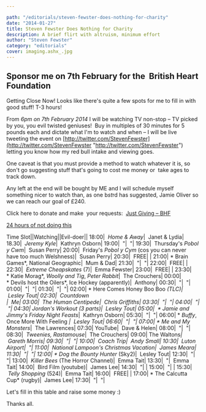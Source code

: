 ```yaml
---

path: "/editorials/steven-fewster-does-nothing-for-charity"
date: "2014-01-27"
title: Steven Fewster Does Nothing for Charity
description: A brief flirt with altruism, minimum effort
author: "Steven Fewster"
category: "editorials"
cover: imaging.ashx_.jpg
---
```


## Sponsor me on 7th February for the  British Heart Foundation

Getting Close Now! Looks like there's quite a few spots for me to fill in with good stuff! T-3 hours!

From *6pm on 7th February 2014* I will be watching TV non-stop &#8211; TV picked by you, you evil twisted geniuses!  Buy in multiples of 30 minutes for 5 pounds each and dictate what I'm to watch and when &#8211; I will be live tweeting the event on [http://twitter.com/StevenFewster](http://twitter.com/StevenFewster "http://twitter.com/StevenFewster") letting you know how my red bull intake and viewing goes.

One caveat is that you must provide a method to watch whatever it is, so don't go suggesting stuff that's going to cost me money or  take ages to track down.

Any left at the end will be bought by ME and I will schedule myself something nicer to watch than, as one b*st*rd has suggested, Jamie Oliver so we can reach our goal of £240.

Click here to donate and make  your requests:  [Just Giving &#8211; BHF](http://www.justgiving.com/StevenFewster "Just Giving - BHF")

[24 hours of not doing this](/images/uploads/2014/01/imaging.ashx_.jpg "drunken ninja")

Time Slot||Watching||Evil-doer||
18:00|  *Home &amp; Away*|  Janet &amp; Lydia|
18.30|  *Jeremy Kyle*|  Kathryn Osborn|
19:00|  "|  "|
19:30|  Thursday's *Pobol y Cwm*|  Susan Perry|
20:00|  Friday's *Pobol y Cym* (cos you can never have too much Welshness)|  Susan Perry|
20:30|  FREE| |
21:00| * Brain Games*, National Geographic|  Mum &amp; Dad|
21:30|  "|  "|
22:00|  FREE| |
22:30|  *Extreme Cheapskates* (7)|  Emma Fewster|
23:00|  FREE| |
23:30| * Katie Morag*, *Woolly and Tig*, *Peter Rabbit*|  The Crouchers|
00:00| * Devils host the Oilers*, Ice Hockey (apparently)|  Anthony|
00:30|  "|  "|
01:00|  "|  "|
01:30|  "|  "|
02:00| * Here Comes Honey Boo Boo *(TLC)|  Lesley Tout|
02:30|  *Countdown<br /> *|  Me|
03:00|  *The Human Centipede*|  Chris Griffiths|
03:30|  "|  "|
04:00|  "|  "|
04:30| *Jordan's Workout*</a> (3 parts)****|  Lesley Tout|
05:00|  * Jamie and Jimmy's Friday Night Feasts*|  Kathryn Osborn|
05:30|  "|  "|
06:00| * *Buffy*, Once More With Feeling *|  Lesley Tout|
06:60|  "|  "|
07:00| * Me and My Monsters*|  The Lawrences|
07:30| YouTube</a>|  Dave &amp; Helen|
08:00|  "|  "|
08:30|  *Tweenies, *Rastamouse**|  The Crouchers|
09:00| The Waltons</a>*|  Gareth Morris|
09:30|  "|  "|
10:00|  *Coach Trip*|  Andy Small|
10:30|  *Luton Airport*|  "|
11:00|  *National Lampoon's Christmas Vacation*|  James Meara|
11:30|  "|  "|
12:00| * Dog the Bounty Hunter* (Sky2)|  Lesley Tout|
12:30|  "| "|
13:00|  *Killer Bees* (The Horror Channel)|  Emma Tait|
13:30|  "|  Emma Tait|
14:00|  Bird Film (youtube)|  James Lee|
14:30|  "| |
15:00|  "| |
15:30|  *Telly Shopping* (524)|  Emma Tait|
16:00|  FREE| |
17:00| * The Calcutta Cup* (rugby)|  James Lee|
17:30|  "|  "|


Let's fill in this table and raise some money :)

Thanks all.
